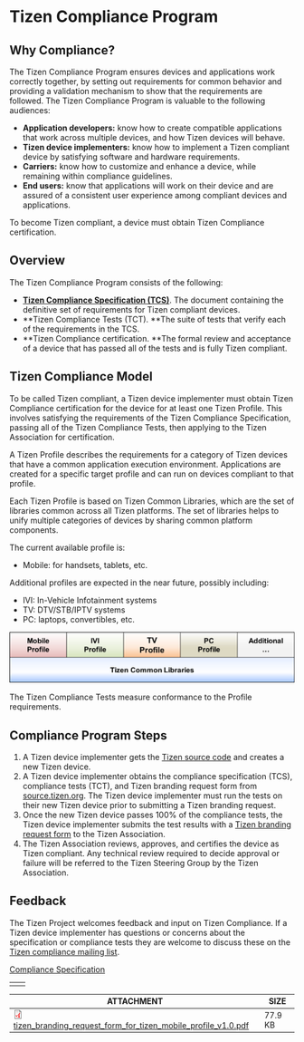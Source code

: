 # Tizen Compliance Program

## Why Compliance?

The Tizen Compliance Program ensures devices and applications work correctly together, by setting out requirements for common behavior and providing a validation mechanism to show that the requirements are followed. The Tizen Compliance Program is valuable to the following audiences:

- **Application developers:** know how to create compatible applications that work across multiple devices, and how Tizen devices will behave.
- **Tizen device implementers:** know how to implement a Tizen compliant device by satisfying software and hardware requirements.
- **Carriers:** know how to customize and enhance a device, while remaining within compliance guidelines.
- **End users:** know that applications will work on their device and are assured of a consistent user experience among compliant devices and applications.

To become Tizen compliant, a device must obtain Tizen Compliance certification.

## Overview

The Tizen Compliance Program consists of the following:

- [**Tizen Compliance Specification (TCS)**](compliance-specification.md). The document containing the definitive set of requirements for Tizen compliant devices.
- **Tizen Compliance Tests (TCT).  **The suite of tests that verify each of the requirements in the TCS.
- **Tizen Compliance certification. **The formal review and acceptance of a device that has passed all of the tests and is fully Tizen compliant.

## Tizen Compliance Model

To be called Tizen compliant, a Tizen device implementer must obtain Tizen Compliance certification for the device for at least one Tizen Profile. This involves satisfying the requirements of the Tizen Compliance Specification, passing all of the Tizen Compliance Tests, then applying to the Tizen Association for certification.

A Tizen Profile describes the requirements for a category of Tizen devices that have a common application execution environment. Applications are created for a specific target profile and can run on devices compliant to that profile.

Each Tizen Profile is based on Tizen Common Libraries, which are the set of libraries common across all Tizen platforms. The set of libraries helps to unify multiple categories of devices by sharing common platform components.

The current available profile is:

- Mobile: for handsets, tablets, etc.

Additional profiles are expected in the near future, possibly including:

- IVI: In-Vehicle Infotainment systems
- TV: DTV/STB/IPTV systems
- PC: laptops, convertibles, etc.

![img](media/tizen-profiles-small.png)

The Tizen Compliance Tests measure conformance to the Profile requirements.

## Compliance Program Steps

1. A Tizen device implementer gets the [Tizen source code](https://source.tizen.org/) and creates a new Tizen device.
2. A Tizen device implementer obtains the compliance specification (TCS), compliance tests (TCT), and Tizen branding request form from [source.tizen.org](http://review.tizen.org/git). The Tizen device implementer must run the tests on their new Tizen device prior to submitting a Tizen branding request.
3. Once the new Tizen device passes 100% of the compliance tests, the Tizen device implementer submits the test results with a [Tizen branding request form](media/tizen_branding_request_form_for_tizen_mobile_profile_v1.0_1.pdf) to the Tizen Association.
4. The Tizen Association reviews, approves, and certifies the device as Tizen compliant. Any technical review required to decide approval or failure will be referred to the Tizen Steering Group by the Tizen Association.

## Feedback

The Tizen Project welcomes feedback and input on Tizen Compliance. If a Tizen device implementer has questions or concerns about the specification or compliance tests they are welcome to discuss these on the [Tizen compliance mailing list](https://lists.tizen.org/listinfo/compliance).

[Compliance Specification](compliance-specification.md)

 

|      |      |
| ---- | ---- |
|      |      |

| ATTACHMENT                               | SIZE    |
| ---------------------------------------- | ------- |
| ![PDF icon](media/application-pdf.png) [tizen_branding_request_form_for_tizen_mobile_profile_v1.0.pdf](media/tizen_branding_request_form_for_tizen_mobile_profile_v1.0_1.pdf) | 77.9 KB |

